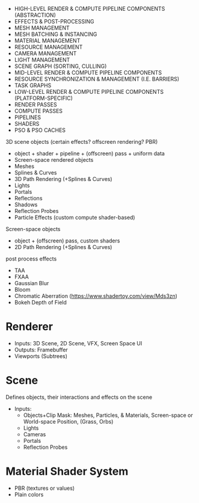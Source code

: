 - HIGH-LEVEL RENDER & COMPUTE PIPELINE COMPONENTS (ABSTRACTION)
- EFFECTS & POST-PROCESSING
- MESH MANAGEMENT
- MESH BATCHING & INSTANCING
- MATERIAL MANAGEMENT
- RESOURCE MANAGEMENT
- CAMERA MANAGEMENT
- LIGHT MANAGEMENT
- SCENE GRAPH (SORTING, CULLING)
- MID-LEVEL RENDER & COMPUTE PIPELINE COMPONENTS
- RESOURCE SYNCHRONIZATION & MANAGEMENT (I.E. BARRIERS)
- TASK GRAPHS
- LOW-LEVEL RENDER & COMPUTE PIPELINE COMPONENTS (PLATFORM-SPECIFIC)
- RENDER PASSES
- COMPUTE PASSES
- PIPELINES
- SHADERS
- PSO & PSO CACHES




3D scene objects (certain effects? offscreen rendering? PBR)
- object + shader + pipeline +  (offscreen) pass + uniform data
- Screen-space rendered objects
- Meshes
- Splines & Curves
- 3D Path Rendering (+Splines & Curves)
- Lights
- Portals
- Reflections
- Shadows
- Reflection Probes
- Particle Effects (custom compute shader-based)

Screen-space objects
- object + (offscreen) pass, custom shaders
- 2D Path Rendering (+Splines & Curves)

post process effects
- TAA
- FXAA
- Gaussian Blur
- Bloom
- Chromatic Aberration (https://www.shadertoy.com/view/Mds3zn)
- Bokeh Depth of Field

Renderer
==========
- Inputs: 3D Scene, 2D Scene, VFX, Screen Space UI
- Outputs: Framebuffer
- Viewports (Subtrees)

Scene
======
Defines objects, their interactions and effects on the scene
- Inputs:
    - Objects+Clip Mask: Meshes, Particles, & Materials, Screen-space or World-space Position, (Grass, Orbs)
    - Lights
    - Cameras
    - Portals
    - Reflection Probes

Material Shader System
========================
- PBR (textures or values)
- Plain colors